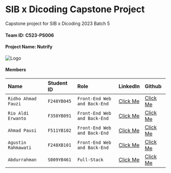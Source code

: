 # SIB x Dicoding Capstone Project

<!-- ![team members]() -->

Capstone project for SIB x Dicoding 2023 Batch 5

#### Team ID: C523-PS006
#### Project Name: Nutrify

![Logo]()


#### Members




| Name | Student ID | Role | LinkedIn | Github |
| :------------------ | :------------- | :------------------ | :------------------ | :------------------ |
| `Ridho Ahmad Fauzi` | `F248YB045` | `Front-End Web and Back-End` | [Click Me](LinkedInLink) | [Click Me](GitHubLink) |
| `Rio Aldi Erwanto` | `F358YB091` | `Front-End Web and Back-End` | [Click Me](LinkedInLink) | [Click Me](GitHubLink) |
| `Ahmad Pausi` | `F511YB102` | `Front-End Web and Back-End` | [Click Me](LinkedInLink) | [Click Me](GitHubLink) |
| `Agustin Rahmawati` | `F248XB101` | `Front-End Web and Back-End` | [Click Me](LinkedInLink) | [Click Me](GitHubLink) |
| `Abdurrahman` | `S009YB461` | `Full-Stack` | [Click Me](LinkedInLink) | [Click Me](GitHubLink) |



